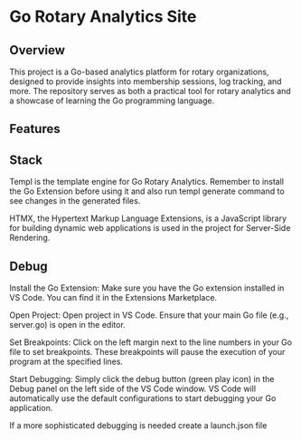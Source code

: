 # Go Rotary Analytics Site

## Overview

This project is a Go-based analytics platform for rotary organizations, designed to provide insights into membership sessions, log tracking, and more. The repository serves as both a practical tool for rotary analytics and a showcase of learning the Go programming language.

## Features

## Stack

Templ is the template engine for Go Rotary Analytics. Remember to install the Go Extension before using it and also run templ generate command to see changes in the generated files.

HTMX, the Hypertext Markup Language Extensions, is a JavaScript library for building dynamic web applications is used in the project for Server-Side Rendering.

## Debug

Install the Go Extension: Make sure you have the Go extension installed in VS Code. You can find it in the Extensions Marketplace.

Open Project: Open project in VS Code. Ensure that your main Go file (e.g., server.go) is open in the editor.

Set Breakpoints: Click on the left margin next to the line numbers in your Go file to set breakpoints. These breakpoints will pause the execution of your program at the specified lines.

Start Debugging: Simply click the debug button (green play icon) in the Debug panel on the left side of the VS Code window. VS Code will automatically use the default configurations to start debugging your Go application.

If a more sophisticated debugging is needed create a launch.json file

